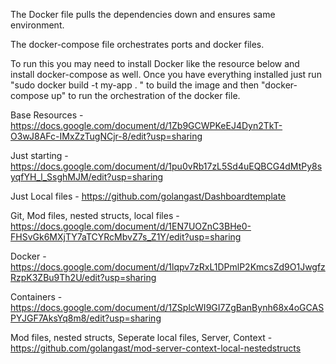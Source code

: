The Docker file pulls the dependencies down and ensures same environment.

The docker-compose file orchestrates ports and docker files.

To run this you may need to install Docker like the resource below and
install docker-compose as well. Once you have everything installed just run
"sudo docker build -t my-app . " to build the image and then
"docker-compose up" to run the orchestration of the docker file.


Base Resources - https://docs.google.com/document/d/1Zb9GCWPKeEJ4Dyn2TkT-O3wJ8AFc-IMxZzTugNCjr-8/edit?usp=sharing


Just starting - https://docs.google.com/document/d/1pu0vRb17zL5Sd4uEQBCG4dMtPy8syqfYH_l_SsghMJM/edit?usp=sharing


Just Local files - https://github.com/golangast/Dashboardtemplate


Git, Mod files, nested structs, local files - https://docs.google.com/document/d/1EN7UOZnC3BHe0-FHSvGk6MXjTY7aTCYRcMbvZ7s_Z1Y/edit?usp=sharing


Docker - https://docs.google.com/document/d/1lqpv7zRxL1DPmlP2KmcsZd9O1JwgfzRzpK3ZBu9Th2U/edit?usp=sharing


Containers - https://docs.google.com/document/d/1ZSplcWI9GI7ZgBanBynh68x4oGCASPYJGF7AksYq8m8/edit?usp=sharing


Mod files, nested structs, Seperate local files, Server, Context -
https://github.com/golangast/mod-server-context-local-nestedstructs
